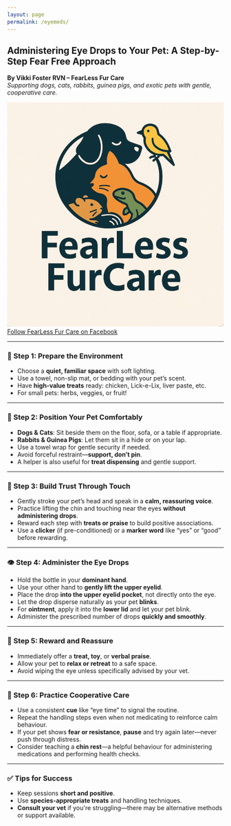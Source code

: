 ```yaml
---
layout: page
permalink: /eyemeds/
---
```


## Administering Eye Drops to Your Pet: A Step-by-Step Fear Free Approach  
**By Vikki Foster RVN – FearLess Fur Care**  
*Supporting dogs, cats, rabbits, guinea pigs, and exotic pets with gentle, cooperative care.*

![FearLess Fur Care Logo](../assets/logos/fearLess-fur-care.jpg)  
[Follow FearLess Fur Care on Facebook](https://www.facebook.com/FearLessFurCaregroup)

---

### 🧘 Step 1: Prepare the Environment  
- Choose a **quiet, familiar space** with soft lighting.  
- Use a towel, non-slip mat, or bedding with your pet’s scent.  
- Have **high-value treats** ready: chicken, Lick-e-Lix, liver paste, etc.  
- For small pets: herbs, veggies, or fruit!

---

### 🐾 Step 2: Position Your Pet Comfortably  
- **Dogs & Cats**: Sit beside them on the floor, sofa, or a table if appropriate.  
- **Rabbits & Guinea Pigs**: Let them sit in a hide or on your lap.  
- Use a towel wrap for gentle security if needed.  
- Avoid forceful restraint—**support, don’t pin**.  
- A helper is also useful for **treat dispensing** and gentle support.

---

### 💛 Step 3: Build Trust Through Touch  
- Gently stroke your pet’s head and speak in a **calm, reassuring voice**.  
- Practice lifting the chin and touching near the eyes **without administering drops**.  
- Reward each step with **treats or praise** to build positive associations.  
- Use a **clicker** (if pre-conditioned) or a **marker word** like “yes” or “good” before rewarding.

---

### 👁️ Step 4: Administer the Eye Drops  
- Hold the bottle in your **dominant hand**.  
- Use your other hand to **gently lift the upper eyelid**.  
- Place the drop **into the upper eyelid pocket**, not directly onto the eye.  
- Let the drop disperse naturally as your pet **blinks**.  
- For **ointment**, apply it into the **lower lid** and let your pet blink.  
- Administer the prescribed number of drops **quickly and smoothly**.

---

### 🎉 Step 5: Reward and Reassure  
- Immediately offer a **treat, toy**, or **verbal praise**.  
- Allow your pet to **relax or retreat** to a safe space.  
- Avoid wiping the eye unless specifically advised by your vet.

---

### 🔁 Step 6: Practice Cooperative Care  
- Use a consistent **cue** like “eye time” to signal the routine.  
- Repeat the handling steps even when not medicating to reinforce calm behaviour.  
- If your pet shows **fear or resistance**, **pause** and try again later—never push through distress.  
- Consider teaching a **chin rest**—a helpful behaviour for administering medications and performing health checks.

---

### ✅ Tips for Success  
- Keep sessions **short and positive**.  
- Use **species-appropriate treats** and handling techniques.  
- **Consult your vet** if you're struggling—there may be alternative methods or support available.


